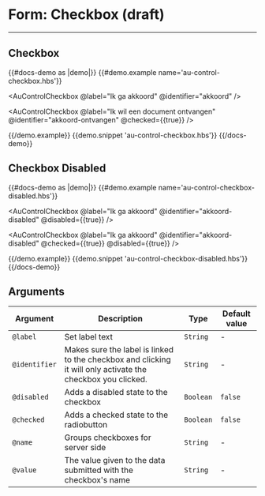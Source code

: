 # Form: Checkbox (draft)

---

## Checkbox

{{#docs-demo as |demo|}}
  {{#demo.example name='au-control-checkbox.hbs'}}
    <div class="au-c-form">
      <p>
        <AuControlCheckbox @label="Ik ga akkoord" @identifier="akkoord" />
      </p>
      <p>
        <AuControlCheckbox @label="Ik wil een document ontvangen" @identifier="akkoord-ontvangen" @checked={{true}} />
      </p>
    </div>
  {{/demo.example}}
  {{demo.snippet 'au-control-checkbox.hbs'}}
{{/docs-demo}}

## Checkbox Disabled

{{#docs-demo as |demo|}}
  {{#demo.example name='au-control-checkbox-disabled.hbs'}}
    <div class="au-c-form">
      <p>
        <AuControlCheckbox @label="Ik ga akkoord" @identifier="akkoord-disabled" @disabled={{true}} />
      </p>
      <p>
        <AuControlCheckbox @label="Ik ga akkoord" @identifier="akkoord-disabled" @checked={{true}} @disabled={{true}} />
      </p>
    </div>
  {{/demo.example}}
  {{demo.snippet 'au-control-checkbox-disabled.hbs'}}
{{/docs-demo}}

## Arguments

| Argument      | Description | Type | Default value |
| ------------- | ----------- | ---- | ------------- |
| `@label` | Set label text  | `String` | - |
| `@identifier` | Makes sure the label is linked to the checkbox and clicking it will only activate the checkbox you clicked.  | `String` | - |
| `@disabled` | Adds a disabled state to the checkbox | `Boolean` | `false` |
| `@checked` | Adds a checked state to the radiobutton | `Boolean` | `false` |
| `@name` | Groups checkboxes for server side  | `String` | - |
| `@value` | The value given to the data submitted with the checkbox's name  | `String` | - |